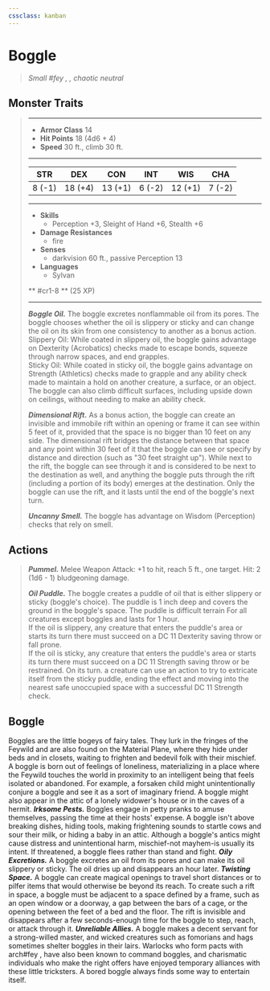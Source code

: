 ```yaml
---
cssclass: kanban
---
```


# Boggle
>*Small #fey , , chaotic neutral*
## Monster Traits
>___
>- **Armor Class** 14
>- **Hit Points** 18 (4d6 + 4)
>- **Speed** 30 ft., climb 30 ft.
>___
>|STR|DEX|CON|INT|WIS|CHA|
>|:---:|:---:|:---:|:---:|:---:|:---:|
>|8 (-1)|18 (+4)|13 (+1)|6 (-2)|12 (+1)|7 (-2)|
>___
>- **Skills**
>	 - Perception +3, Sleight of Hand +6, Stealth +6
>- **Damage Resistances**
>	 - fire
>- **Senses**
>	 - darkvision 60 ft., passive Perception 13
>- **Languages**
>	 - Sylvan
>
> ** #cr1-8 ** (25 XP)
>___
>***Boggle Oil.*** The boggle excretes nonflammable oil from its pores. The boggle chooses whether the oil is slippery or sticky and can change the oil on its skin from one consistency to another as a bonus action.  
>Slippery Oil: While coated in slippery oil, the boggle gains advantage on Dexterity (Acrobatics) checks made to escape bonds, squeeze through narrow spaces, and end grapples.  
>Sticky Oil: While coated in sticky oil, the boggle gains advantage on Strength (Athletics) checks made to grapple and any ability check made to maintain a hold on another creature, a surface, or an object. The boggle can also climb difficult surfaces, including upside down on ceilings, without needing to make an ability check.  
>
>***Dimensional Rift.*** As a bonus action, the boggle can create an invisible and immobile rift within an opening or frame it can see within 5 feet of it, provided that the space is no bigger than 10 feet on any side. The dimensional rift bridges the distance between that space and any point within 30 feet of it that the boggle can see or specify by distance and direction (such as "30 feet straight up"). While next to the rift, the boggle can see through it and is considered to be next to the destination as well, and anything the boggle puts through the rift (including a portion of its body) emerges at the destination. Only the boggle can use the rift, and it lasts until the end of the boggle's next turn.  
>
>***Uncanny Smell.*** The boggle has advantage on Wisdom (Perception) checks that rely on smell.  
>
## Actions
>***Pummel.*** Melee Weapon Attack: +1 to hit, reach 5 ft., one target. Hit: 2 (1d6 - 1) bludgeoning damage.  
>
>***Oil Puddle.*** The boggle creates a puddle of oil that is either slippery or sticky (boggle's choice). The puddle is 1 inch deep and covers the ground in the boggle's space. The puddle is difficult terrain For all creatures except boggles and lasts for 1 hour.  
>If the oil is slippery, any creature that enters the puddle's area or starts its turn there must succeed on a DC 11 Dexterity saving throw or fall prone.  
>If the oil is sticky, any creature that enters the puddle's area or starts its turn there must succeed on a DC 11 Strength saving throw or be restrained. On its turn. a creature can use an action to try to extricate itself from the sticky puddle, ending the effect and moving into the nearest safe unoccupied space with a successful DC 11 Strength check.
## Boggle
Boggles are the little bogeys of fairy tales. They lurk in the fringes of the Feywild and are also found on the Material Plane, where they hide under beds and in closets, waiting to frighten and bedevil folk with their mischief.
A boggle is born out of feelings of loneliness, materializing in a place where the Feywild touches the world in proximity to an intelligent being that feels isolated or abandoned. For example, a forsaken child might unintentionally conjure a boggle and see it as a sort of imaginary friend. A boggle might also appear in the attic of a lonely widower's house or in the caves of a hermit.
***Irksome Pests.***  Boggles engage in petty pranks to amuse themselves, passing the time at their hosts' expense. A boggle isn't above breaking dishes, hiding tools, making frightening sounds to startle cows and sour their milk, or hiding a baby in an attic. Although a boggle's antics might cause distress and unintentional harm, mischief-not mayhem-is usually its intent. If threatened, a boggle flees rather than stand and fight.
***Oily Excretions.***  A boggle excretes an oil from its pores and can make its oil slippery or sticky. The oil dries up and disappears an hour later.
***Twisting Space.***  A boggle can create magical openings to travel short distances or to pilfer items that would otherwise be beyond its reach. To create such a rift in space, a boggle must be adjacent to a space defined by a frame, such as an open window or a doorway, a gap between the bars of a cage, or the opening between the feet of a bed and the floor. The rift is invisible and disappears after a few seconds-enough time for the boggle to step, reach, or attack through it.
***Unreliable Allies.***  A boggle makes a decent servant for a strong-willed master, and wicked creatures such as fomorians and hags sometimes shelter boggles in their lairs. Warlocks who form pacts with arch#fey ,  have also been known to command boggles, and charismatic individuals who make the right offers have enjoyed temporary alliances with these little tricksters. A bored boggle always finds some way to entertain itself.